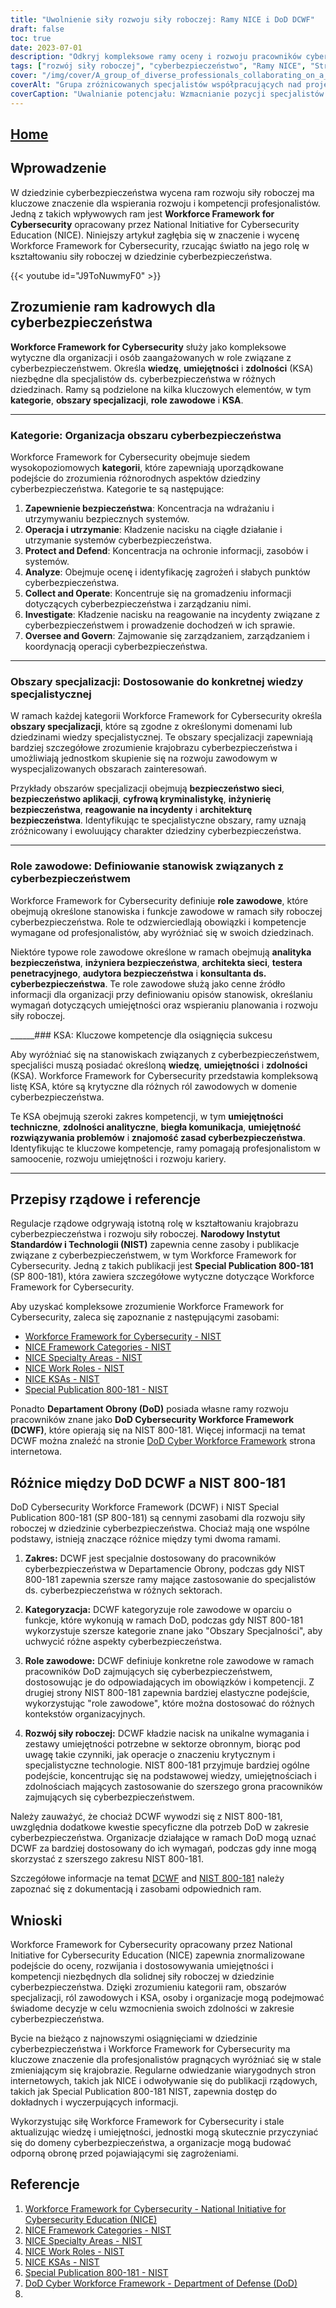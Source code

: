 ```yaml
---
title: "Uwolnienie siły rozwoju siły roboczej: Ramy NICE i DoD DCWF"
draft: false
toc: true
date: 2023-07-01
description: "Odkryj kompleksowe ramy oceny i rozwoju pracowników cyberbezpieczeństwa: NICE i DoD DCWF, zapewniając organizacjom wykwalifikowanych specjalistów."
tags: ["rozwój siły roboczej", "cyberbezpieczeństwo", "Ramy NICE", "Struktura DCWF DoD", "ocena umiejętności", "rozwój zawodowy", "pracownicy cyberbezpieczeństwa", "ścieżki kariery", "edukacja w zakresie cyberbezpieczeństwa", "dostosowanie siły roboczej", "struktura zatrudnienia", "NIST", "regulacje rządowe", "certyfikaty cyberbezpieczeństwa", "standardy branżowe", "zarządzanie talentami", "role związane z cyberbezpieczeństwem", "kompetencje w zakresie cyberbezpieczeństwa", "rozwój pracowników cyberbezpieczeństwa", "specjaliści ds. cyberbezpieczeństwa", "umiejętności w zakresie cyberbezpieczeństwa", "planowanie siły roboczej", "rekrutacja cyberbezpieczeństwo", "odporność pracowników", "szkolenie w zakresie cyberbezpieczeństwa", "strategia dotycząca siły roboczej", "rynek pracy cyberbezpieczeństwa", "rozwój kariery w dziedzinie cyberbezpieczeństwa", "gotowość siły roboczej"]
cover: "/img/cover/A_group_of_diverse_professionals_collaborating_on_a_cyberse.png"
coverAlt: "Grupa zróżnicowanych specjalistów współpracujących nad projektem z zakresu cyberbezpieczeństwa."
coverCaption: "Uwalnianie potencjału: Wzmacnianie pozycji specjalistów ds. cyberbezpieczeństwa w celu osiągnięcia sukcesu"
---
```


## [Home](/cyber-security-career-playbook-start/)

## Wprowadzenie

W dziedzinie cyberbezpieczeństwa wycena ram rozwoju siły roboczej ma kluczowe znaczenie dla wspierania rozwoju i kompetencji profesjonalistów. Jedną z takich wpływowych ram jest **Workforce Framework for Cybersecurity** opracowany przez National Initiative for Cybersecurity Education (NICE). Niniejszy artykuł zagłębia się w znaczenie i wycenę Workforce Framework for Cybersecurity, rzucając światło na jego rolę w kształtowaniu siły roboczej w dziedzinie cyberbezpieczeństwa.

{{< youtube id="J9ToNuwmyF0" >}}

## Zrozumienie ram kadrowych dla cyberbezpieczeństwa

**Workforce Framework for Cybersecurity** służy jako kompleksowe wytyczne dla organizacji i osób zaangażowanych w role związane z cyberbezpieczeństwem. Określa **wiedzę**, **umiejętności** i **zdolności** (KSA) niezbędne dla specjalistów ds. cyberbezpieczeństwa w różnych dziedzinach. Ramy są podzielone na kilka kluczowych elementów, w tym **kategorie**, **obszary specjalizacji**, **role zawodowe** i **KSA**.

______

### Kategorie: Organizacja obszaru cyberbezpieczeństwa

Workforce Framework for Cybersecurity obejmuje siedem wysokopoziomowych **kategorii**, które zapewniają uporządkowane podejście do zrozumienia różnorodnych aspektów dziedziny cyberbezpieczeństwa. Kategorie te są następujące:

1. **Zapewnienie bezpieczeństwa**: Koncentracja na wdrażaniu i utrzymywaniu bezpiecznych systemów.
2. **Operacja i utrzymanie**: Kładzenie nacisku na ciągłe działanie i utrzymanie systemów cyberbezpieczeństwa.
3. **Protect and Defend**: Koncentracja na ochronie informacji, zasobów i systemów.
4. **Analyze**: Obejmuje ocenę i identyfikację zagrożeń i słabych punktów cyberbezpieczeństwa.
5. **Collect and Operate**: Koncentruje się na gromadzeniu informacji dotyczących cyberbezpieczeństwa i zarządzaniu nimi.
6. **Investigate**: Kładzenie nacisku na reagowanie na incydenty związane z cyberbezpieczeństwem i prowadzenie dochodzeń w ich sprawie.
7. **Oversee and Govern**: Zajmowanie się zarządzaniem, zarządzaniem i koordynacją operacji cyberbezpieczeństwa.

______

### Obszary specjalizacji: Dostosowanie do konkretnej wiedzy specjalistycznej

W ramach każdej kategorii Workforce Framework for Cybersecurity określa **obszary specjalizacji**, które są zgodne z określonymi domenami lub dziedzinami wiedzy specjalistycznej. Te obszary specjalizacji zapewniają bardziej szczegółowe zrozumienie krajobrazu cyberbezpieczeństwa i umożliwiają jednostkom skupienie się na rozwoju zawodowym w wyspecjalizowanych obszarach zainteresowań.

Przykłady obszarów specjalizacji obejmują **bezpieczeństwo sieci**, **bezpieczeństwo aplikacji**, **cyfrową kryminalistykę**, **inżynierię bezpieczeństwa**, **reagowanie na incydenty** i **architekturę bezpieczeństwa**. Identyfikując te specjalistyczne obszary, ramy uznają zróżnicowany i ewoluujący charakter dziedziny cyberbezpieczeństwa.

______

### Role zawodowe: Definiowanie stanowisk związanych z cyberbezpieczeństwem

Workforce Framework for Cybersecurity definiuje **role zawodowe**, które obejmują określone stanowiska i funkcje zawodowe w ramach siły roboczej cyberbezpieczeństwa. Role te odzwierciedlają obowiązki i kompetencje wymagane od profesjonalistów, aby wyróżniać się w swoich dziedzinach.

Niektóre typowe role zawodowe określone w ramach obejmują **analityka bezpieczeństwa**, **inżyniera bezpieczeństwa**, **architekta sieci**, **testera penetracyjnego**, **audytora bezpieczeństwa** i **konsultanta ds. cyberbezpieczeństwa**. Te role zawodowe służą jako cenne źródło informacji dla organizacji przy definiowaniu opisów stanowisk, określaniu wymagań dotyczących umiejętności oraz wspieraniu planowania i rozwoju siły roboczej.

______### KSA: Kluczowe kompetencje dla osiągnięcia sukcesu

Aby wyróżniać się na stanowiskach związanych z cyberbezpieczeństwem, specjaliści muszą posiadać określoną **wiedzę**, **umiejętności** i **zdolności** (KSA). Workforce Framework for Cybersecurity przedstawia kompleksową listę KSA, które są krytyczne dla różnych ról zawodowych w domenie cyberbezpieczeństwa.

Te KSA obejmują szeroki zakres kompetencji, w tym **umiejętności techniczne**, **zdolności analityczne**, **biegła komunikacja**, **umiejętność rozwiązywania problemów** i **znajomość zasad cyberbezpieczeństwa**. Identyfikując te kluczowe kompetencje, ramy pomagają profesjonalistom w samoocenie, rozwoju umiejętności i rozwoju kariery.

______

## Przepisy rządowe i referencje

Regulacje rządowe odgrywają istotną rolę w kształtowaniu krajobrazu cyberbezpieczeństwa i rozwoju siły roboczej. **Narodowy Instytut Standardów i Technologii (NIST)** zapewnia cenne zasoby i publikacje związane z cyberbezpieczeństwem, w tym Workforce Framework for Cybersecurity. Jedną z takich publikacji jest **Special Publication 800-181** (SP 800-181), która zawiera szczegółowe wytyczne dotyczące Workforce Framework for Cybersecurity.

Aby uzyskać kompleksowe zrozumienie Workforce Framework for Cybersecurity, zaleca się zapoznanie z następującymi zasobami:

- [Workforce Framework for Cybersecurity - NIST](https://www.nist.gov/itl/applied-cybersecurity/nice/workforce-framework-cybersecurity)
- [NICE Framework Categories - NIST](https://www.nist.gov/itl/applied-cybersecurity/nice/resources/nice-framework-categories)
- [NICE Specialty Areas - NIST](https://www.nist.gov/itl/applied-cybersecurity/nice/resources/nice-specialty-areas)
- [NICE Work Roles - NIST](https://www.nist.gov/itl/applied-cybersecurity/nice/resources/nice-work-roles)
- [NICE KSAs - NIST](https://www.nist.gov/itl/applied-cybersecurity/nice/resources/nice-knowledge-skills-and-abilities-ksas)
- [Special Publication 800-181 - NIST](https://csrc.nist.gov/publications/detail/sp/800-181/rev-1/final)

Ponadto **Departament Obrony (DoD)** posiada własne ramy rozwoju pracowników znane jako **DoD Cybersecurity Workforce Framework (DCWF)**, które opierają się na NIST 800-181. Więcej informacji na temat DCWF można znaleźć na stronie [DoD Cyber Workforce Framework](https://public.cyber.mil/wid/dcwf/) strona internetowa.

## Różnice między DoD DCWF a NIST 800-181

DoD Cybersecurity Workforce Framework (DCWF) i NIST Special Publication 800-181 (SP 800-181) są cennymi zasobami dla rozwoju siły roboczej w dziedzinie cyberbezpieczeństwa. Chociaż mają one wspólne podstawy, istnieją znaczące różnice między tymi dwoma ramami.

1. **Zakres:** DCWF jest specjalnie dostosowany do pracowników cyberbezpieczeństwa w Departamencie Obrony, podczas gdy NIST 800-181 zapewnia szersze ramy mające zastosowanie do specjalistów ds. cyberbezpieczeństwa w różnych sektorach.

2. **Kategoryzacja:** DCWF kategoryzuje role zawodowe w oparciu o funkcje, które wykonują w ramach DoD, podczas gdy NIST 800-181 wykorzystuje szersze kategorie znane jako "Obszary Specjalności", aby uchwycić różne aspekty cyberbezpieczeństwa.

3. **Role zawodowe:** DCWF definiuje konkretne role zawodowe w ramach pracowników DoD zajmujących się cyberbezpieczeństwem, dostosowując je do odpowiadających im obowiązków i kompetencji. Z drugiej strony NIST 800-181 zapewnia bardziej elastyczne podejście, wykorzystując "role zawodowe", które można dostosować do różnych kontekstów organizacyjnych.

4. **Rozwój siły roboczej:** DCWF kładzie nacisk na unikalne wymagania i zestawy umiejętności potrzebne w sektorze obronnym, biorąc pod uwagę takie czynniki, jak operacje o znaczeniu krytycznym i specjalistyczne technologie. NIST 800-181 przyjmuje bardziej ogólne podejście, koncentrując się na podstawowej wiedzy, umiejętnościach i zdolnościach mających zastosowanie do szerszego grona pracowników zajmujących się cyberbezpieczeństwem.

Należy zauważyć, że chociaż DCWF wywodzi się z NIST 800-181, uwzględnia dodatkowe kwestie specyficzne dla potrzeb DoD w zakresie cyberbezpieczeństwa. Organizacje działające w ramach DoD mogą uznać DCWF za bardziej dostosowany do ich wymagań, podczas gdy inne mogą skorzystać z szerszego zakresu NIST 800-181.

Szczegółowe informacje na temat [DCWF](https://public.cyber.mil/wid/dcwf/) and [NIST 800-181](https://csrc.nist.gov/publications/detail/sp/800-181/rev-1/final) należy zapoznać się z dokumentacją i zasobami odpowiednich ram.

## Wnioski

Workforce Framework for Cybersecurity opracowany przez National Initiative for Cybersecurity Education (NICE) zapewnia znormalizowane podejście do oceny, rozwijania i dostosowywania umiejętności i kompetencji niezbędnych dla solidnej siły roboczej w dziedzinie cyberbezpieczeństwa. Dzięki zrozumieniu kategorii ram, obszarów specjalizacji, ról zawodowych i KSA, osoby i organizacje mogą podejmować świadome decyzje w celu wzmocnienia swoich zdolności w zakresie cyberbezpieczeństwa.

Bycie na bieżąco z najnowszymi osiągnięciami w dziedzinie cyberbezpieczeństwa i Workforce Framework for Cybersecurity ma kluczowe znaczenie dla profesjonalistów pragnących wyróżniać się w stale zmieniającym się krajobrazie. Regularne odwiedzanie wiarygodnych stron internetowych, takich jak NICE i odwoływanie się do publikacji rządowych, takich jak Special Publication 800-181 NIST, zapewnia dostęp do dokładnych i wyczerpujących informacji.

Wykorzystując siłę Workforce Framework for Cybersecurity i stale aktualizując wiedzę i umiejętności, jednostki mogą skutecznie przyczyniać się do domeny cyberbezpieczeństwa, a organizacje mogą budować odporną obronę przed pojawiającymi się zagrożeniami.

## Referencje

1. [Workforce Framework for Cybersecurity - National Initiative for Cybersecurity Education (NICE)](https://www.nist.gov/itl/applied-cybersecurity/nice/workforce-framework-cybersecurity)
2. [NICE Framework Categories - NIST](https://www.nist.gov/itl/applied-cybersecurity/nice/resources/nice-framework-categories)
3. [NICE Specialty Areas - NIST](https://www.nist.gov/itl/applied-cybersecurity/nice/resources/nice-specialty-areas)
4. [NICE Work Roles - NIST](https://www.nist.gov/itl/applied-cybersecurity/nice/resources/nice-work-roles)
5. [NICE KSAs - NIST](https://www.nist.gov/itl/applied-cybersecurity/nice/resources/nice-knowledge-skills-and-abilities-ksas)
6. [Special Publication 800-181 - NIST](https://csrc.nist.gov/publications/detail/sp/800-181/rev-1/final)
7. [DoD Cyber Workforce Framework - Department of Defense (DoD)](https://public.cyber.mil/wid/dcwf/)
8. 
